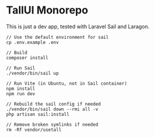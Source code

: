 # TallUI Monorepo

This is just a dev app, tested with Laravel Sail and Laragon.

```
// Use the default environment for sail
cp .env.example .env

// Build
composer install

// Run Sail
./vendor/bin/sail up

// Run Vite (in Ubuntu, not in Sail container)
npm install
npm run dev

// Rebuild the sail config if needed
./vendor/bin/sail down --rmi all -v
php artisan sail:install

// Remove broken symlinks if needed
rm -Rf vendor/usetall
```
